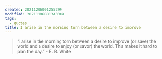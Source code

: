 ```yaml
---
created: 20211206001255299
modified: 20211206001343389
tags:
  - quotes
title: I arise in the morning torn between a desire to improve
---
```


> “I arise in the morning torn between a desire to improve (or save) the world and a desire to enjoy (or savor) the world. This makes it hard to plan the day.” - E. B. White
